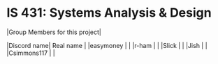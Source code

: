 # IS 431: Systems Analysis & Design
|Group Members for this project|

|Discord name| Real name   |
|easymoney   |			   |
|r-ham		 |			   |
|Slick	     |			   |
|Jish		 |			   |
|Csimmons117 |			   |
